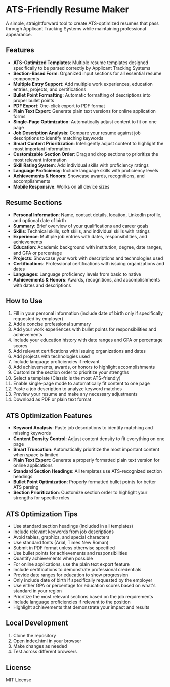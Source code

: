 # ATS-Friendly Resume Maker

A simple, straightforward tool to create ATS-optimized resumes that pass through Applicant Tracking Systems while maintaining professional appearance.

## Features

- **ATS-Optimized Templates**: Multiple resume templates designed specifically to be parsed correctly by Applicant Tracking Systems
- **Section-Based Form**: Organized input sections for all essential resume components
- **Multiple Entry Support**: Add multiple work experiences, education entries, projects, and certifications
- **Bullet Point Formatting**: Automatic formatting of descriptions into proper bullet points
- **PDF Export**: One-click export to PDF format
- **Plain Text Export**: Generate plain text versions for online application forms
- **Single-Page Optimization**: Automatically adjust content to fit on one page
- **Job Description Analysis**: Compare your resume against job descriptions to identify matching keywords
- **Smart Content Prioritization**: Intelligently adjust content to highlight the most important information
- **Customizable Section Order**: Drag and drop sections to prioritize the most relevant information
- **Skill Rating System**: Add individual skills with proficiency ratings
- **Language Proficiency**: Include language skills with proficiency levels
- **Achievements & Honors**: Showcase awards, recognitions, and accomplishments
- **Mobile Responsive**: Works on all device sizes

## Resume Sections

- **Personal Information**: Name, contact details, location, LinkedIn profile, and optional date of birth
- **Summary**: Brief overview of your qualifications and career goals
- **Skills**: Technical skills, soft skills, and individual skills with ratings
- **Experience**: Multiple job entries with dates, responsibilities, and achievements
- **Education**: Academic background with institution, degree, date ranges, and GPA or percentage
- **Projects**: Showcase your work with descriptions and technologies used
- **Certifications**: Professional certifications with issuing organizations and dates
- **Languages**: Language proficiency levels from basic to native
- **Achievements & Honors**: Awards, recognitions, and accomplishments with dates and descriptions

## How to Use

1. Fill in your personal information (include date of birth only if specifically requested by employer)
2. Add a concise professional summary
3. Add your work experiences with bullet points for responsibilities and achievements
4. Include your education history with date ranges and GPA or percentage scores
5. Add relevant certifications with issuing organizations and dates
6. Add projects with technologies used
7. Include language proficiencies if relevant
8. Add achievements, awards, or honors to highlight accomplishments
9. Customize the section order to prioritize your strengths
10. Select a template (Classic is the most ATS-friendly)
11. Enable single-page mode to automatically fit content to one page
12. Paste a job description to analyze keyword matches
13. Preview your resume and make any necessary adjustments
14. Download as PDF or plain text format

## ATS Optimization Features

- **Keyword Analysis**: Paste job descriptions to identify matching and missing keywords
- **Content Density Control**: Adjust content density to fit everything on one page
- **Smart Truncation**: Automatically prioritize the most important content when space is limited
- **Plain Text Export**: Generate a properly formatted plain text version for online applications
- **Standard Section Headings**: All templates use ATS-recognized section headings
- **Bullet Point Optimization**: Properly formatted bullet points for better ATS parsing
- **Section Prioritization**: Customize section order to highlight your strengths for specific roles

## ATS Optimization Tips

- Use standard section headings (included in all templates)
- Include relevant keywords from job descriptions
- Avoid tables, graphics, and special characters
- Use standard fonts (Arial, Times New Roman)
- Submit in PDF format unless otherwise specified
- Use bullet points for achievements and responsibilities
- Quantify achievements when possible
- For online applications, use the plain text export feature
- Include certifications to demonstrate professional credentials
- Provide date ranges for education to show progression
- Only include date of birth if specifically requested by the employer
- Use either GPA or percentage for education scores based on what's standard in your region
- Prioritize the most relevant sections based on the job requirements
- Include language proficiencies if relevant to the position
- Highlight achievements that demonstrate your impact and results

## Local Development

1. Clone the repository
2. Open index.html in your browser
3. Make changes as needed
4. Test across different browsers

## License

MIT License